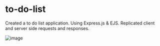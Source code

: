# to-do-list
Created a to do list application. Using Express.js & EJS. Replicated client and server side requests and responses.

![image](https://github.com/kevinyejoonlee/to-do-list/assets/73869929/cb65c95c-c2dc-4e4e-8656-486066cb01da)

